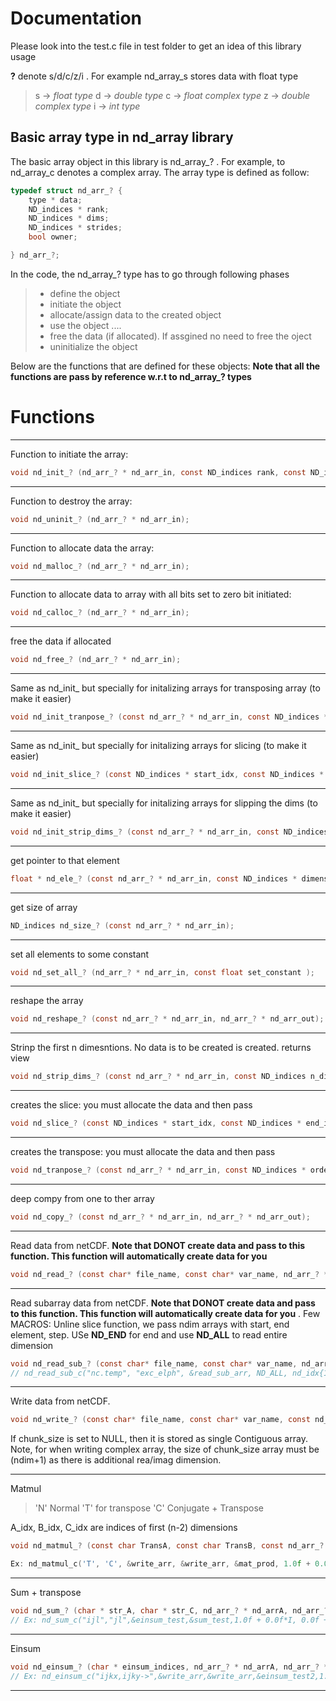 # Documentation


Please look into the test.c file in test folder to get an idea of this library usage

**?** denote s/d/c/z/i . For example nd_array_s stores data with float type
> s -> *float type*
> d -> *double type*
> c -> *float complex type*
> z -> *double complex type*
> i -> *int type*

## Basic array type in nd_array library
The basic array object in this library is nd_array_? . For example, to nd_array_c denotes a complex array. The array type is defined as follow:
``` c
typedef struct nd_arr_? {
    type * data;
    ND_indices * rank;
    ND_indices * dims;
    ND_indices * strides;
    bool owner;

} nd_arr_?;
```

In the code, the nd_array_? type has to go through following phases
> - define the object
> - initiate the object
> - allocate/assign data to the created object
> - use the object ....
> - free the data (if allocated). If assgined no need to free the oject
> - uninitialize the object


Below are the functions that are defined for these objects:
**Note that all the functions are pass by reference w.r.t to nd_array_? types**

# Functions
----
Function to initiate the array:
``` c
void nd_init_? (nd_arr_? * nd_arr_in, const ND_indices rank, const ND_indices * dimensions);
```
----
Function to destroy the array:
``` c
void nd_uninit_? (nd_arr_? * nd_arr_in);
``` 
----
Function to allocate data the array:
``` c
void nd_malloc_? (nd_arr_? * nd_arr_in);
``` 
----
Function to allocate data to array with all bits set to zero bit initiated:
``` c
void nd_calloc_? (nd_arr_? * nd_arr_in);
``` 
----
free the data if allocated
``` c
void nd_free_? (nd_arr_? * nd_arr_in);
``` 
----
Same as nd_init_ but specially for initalizing arrays for transposing array (to make it easier)
``` c
void nd_init_tranpose_? (const nd_arr_? * nd_arr_in, const ND_indices * order, nd_arr_? * nd_arr_out);
``` 
----
Same as nd_init_ but specially for initalizing arrays for slicing (to make it easier)
``` c
void nd_init_slice_? (const ND_indices * start_idx, const ND_indices * end_idx, const ND_indices * step_idx, const nd_arr_? * nd_arr_in, nd_arr_? * nd_arr_out );
``` 
----
Same as nd_init_ but specially for initalizing arrays for slipping the dims (to make it easier)
``` c
void nd_init_strip_dims_? (const nd_arr_? * nd_arr_in, const ND_indices n_dims_strip, nd_arr_? * nd_arr_out);
``` 
----
get pointer to that element
``` c
float * nd_ele_? (const nd_arr_? * nd_arr_in, const ND_indices * dimensions);
``` 
----
get size of array
``` c
ND_indices nd_size_? (const nd_arr_? * nd_arr_in);
``` 
----
set all elements to some constant
``` c
void nd_set_all_? (nd_arr_? * nd_arr_in, const float set_constant );
``` 
----
reshape the array
``` c
void nd_reshape_? (const nd_arr_? * nd_arr_in, nd_arr_? * nd_arr_out);
```
----
Strinp the first n dimesntions. No data is to be created is created. returns view
``` c
void nd_strip_dims_? (const nd_arr_? * nd_arr_in, const ND_indices n_dims_strip, const ND_indices * stripped_idxs, nd_arr_? * nd_arr_out);
``` 
----
creates the slice: you must allocate the data and then pass
``` c
void nd_slice_? (const ND_indices * start_idx, const ND_indices * end_idx, const ND_indices * step_idx, const nd_arr_? * nd_arr_in, nd_arr_? * nd_arr_out );
``` 
----
creates the transpose: you must allocate the data and then pass
``` c
void nd_tranpose_? (const nd_arr_? * nd_arr_in, const ND_indices * order, nd_arr_? * nd_arr_out);
``` 
----
deep compy from one to ther array
``` c
void nd_copy_? (const nd_arr_? * nd_arr_in, nd_arr_? * nd_arr_out);
``` 
----
Read data from netCDF. **Note that DONOT create data and pass to this function. This function will automatically create data for you**
``` c
void nd_read_? (const char* file_name, const char* var_name, nd_arr_? * nd_arr_in);
``` 
----
Read subarray data from netCDF. **Note that DONOT create data and pass to this function. This function will automatically create data for you** .
Few MACROS:
Unline slice function, we pass ndim arrays with start, end element, step. USe **ND_END** for end and use **ND_ALL** to read entire dimension 
``` c
void nd_read_sub_? (const char* file_name, const char* var_name, nd_arr_? * nd_arr_in, ...);
// nd_read_sub_c("nc.temp", "exc_elph", &read_sub_arr, ND_ALL, nd_idx{1,3,1}, nd_idx{173,356,7}, nd_idx{324,ND_END,9} );  == [: , 1:3:1, 173:356:7, 324::9]

``` 
----
Write data from netCDF.
``` c
void nd_write_? (const char* file_name, const char* var_name, const nd_arr_? * nd_arr_in, char ** dim_names, size_t * chunk_size);
``` 
If chunk_size is set to NULL, then it is stored as single Contiguous array. Note, for when writing complex array, the size of chunk_size array must be (ndim+1) as there is additional rea/imag dimension.

----
Matmul
> 'N' Normal
> 'T' for transpose
> 'C' Conjugate  + Transpose

A_idx, B_idx, C_idx are indices of first (n-2) dimensions
``` c
void nd_matmul_? (const char TransA, const char TransB, const nd_arr_? * nd_arr_A, const nd_arr_? * nd_arr_B, nd_arr_? * nd_arr_C, const double complex alpha, const double complex beta, const ND_indices * A_idx, const ND_indices * B_idx, const ND_indices * C_idx);

Ex: nd_matmul_c('T', 'C', &write_arr, &write_arr, &mat_prod, 1.0f + 0.0f*I, 0.0f + 0.0f*I, nd_idx{0,1},  nd_idx{0,2}, NULL /*nd_idx{},  nd_idx{}*/);
``` 
----
Sum + transpose 
``` c
void nd_sum_? (char * str_A, char * str_C, nd_arr_? * nd_arrA, nd_arr_? * nd_arrC, const double complex alpha, const double complex beta);
// Ex: nd_sum_c("ijl","jl",&einsum_test,&sum_test,1.0f + 0.0f*I, 0.0f + 0.0f*I);
``` 
----
Einsum
``` c
void nd_einsum_? (char * einsum_indices, nd_arr_? * nd_arrA, nd_arr_? * nd_arrB, nd_arr_? * nd_arrC, const double complex alpha, const double complex beta);
// Ex: nd_einsum_c("ijkx,ijky->",&write_arr,&write_arr,&einsum_test2,1.0f + 0.0f*I, 0.0f + 0.0f*I);
``` 
----



